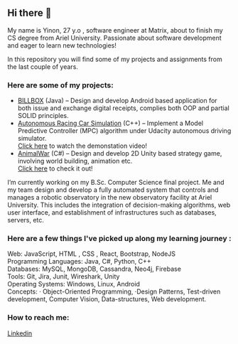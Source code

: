 ## Hi there 👋

My name is Yinon, 27 y.o , software engineer at Matrix, about to finish my CS degree from Ariel University.
Passionate about software development and eager to learn new technologies!

In this repository you will find some of my projects and assignments from the last couple of years.

### Here are some of my projects:

* [BILLBOX](https://github.com/maor6/Billbox) (Java) – Design and develop Android based application for both issue and exchange digital receipts, complies both OOP and partial SOLID principles. <br />
* [Autonomous Racing Car Simulation](https://github.com/Yinonss/Jetracer) (C++) – Implement a Model Predictive Controller (MPC) algorithm under Udacity autonomous driving simulator. <br />
[Click here](https://www.youtube.com/watch?v=IgWaym9goIc&ab_channel=YinonSinay) to watch the demonstation video! <br />
* [AnimalWar](https://github.com/UnityDreamTeam/AnimalWar) (C#) – Design and develop 2D Unity based strategy game, involving world building, animation etc. <br />
  [Click here](https://dymgames.itch.io/animalwar) to check it out! <br />

I’m currently working on my B.Sc. Computer Science final project. Me and my team design and develop a fully automated system that controls and manages a robotic observatory in the new observatory facility at Ariel University. This includes the integration of decision-making algorithms, web user interface, and establishment of infrastructures such as databases, servers, etc.

### Here are a few things I've picked up along my learning journey :

Web: JavaScript, HTML , CSS , React, Bootstrap, NodeJS <br />
Programming Languages: Java, C#, Python, C++ <br />
Databases: MySQL, MongoDB, Cassandra, Neo4j, Firebase <br />
Tools: Git, Jira, Junit, Wireshark, Unity <br />
Operating Systems: Windows, Linux, Android <br />
Concepts: · Object-Oriented Programming, ·Design Patterns, Test-driven development, Computer Vision, Data-structures, Web development. <br />

### How to reach me:
[Linkedin](https://www.linkedin.com/in/yinon-sinay-2a0b16172/)


<!--
**Yinonss/Yinonss** is a ✨ _special_ ✨ repository because its `README.md` (this file) appears on your GitHub profile.






- 
- 🌱 I’m currently learning ...
- 👯 I’m looking to collaborate on ...
- 🤔 I’m looking for help with ...
- 💬 Ask me about ...
- 📫 How to reach me: ...
- 😄 Pronouns: ...
- ⚡ Fun fact: ...
-->
